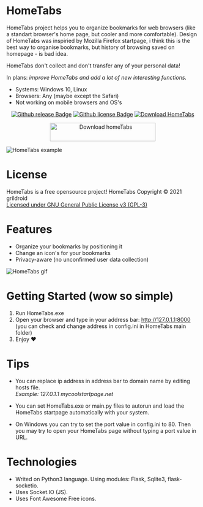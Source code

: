 # HomeTabs
  HomeTabs project helps you to organize bookmarks for web browsers (like a standart browser's home page, but cooler and more comfortable). Design of HomeTabs was inspiried by Mozilla Firefox startpage, i think this is the best way to organise bookmarks, but history of browsing saved on homepage - is bad idea.  
  
  HomeTabs don't collect and don't transfer any of your personal data!  
  
  In plans: *improve HomeTabs and add a lot of new interesting functions.*  
  
  * Systems: Windows 10, Linux
  * Browsers: Any (maybe except the Safari)
  * Not working on mobile browsers and OS's  
  
<p align="center">
<a href="https://github.com/grildroid/HomeTabs/releases"><img src="https://img.shields.io/github/v/release/grildroid/HomeTabs?style=flat-square" alt="Github release Badge"/></a>
<a href="/LICENSE"><img src="https://img.shields.io/github/license/grildroid/HomeTabs?style=flat-square" alt="Github license Badge"/></a>
<a href="https://sourceforge.net/projects/hometabs/files/latest/download"><img alt="Download HomeTabs" src="https://img.shields.io/sourceforge/dt/hometabs.svg" ></a>
</p>

<p align="center">
  <a href="https://sourceforge.net/projects/hometabs/files/latest/download"><img alt="Download homeTabs" src="https://a.fsdn.com/con/app/sf-download-button" width=276 height=48 srcset="https://a.fsdn.com/con/app/sf-download-button?button_size=2x 2x"></a>
</p>
  
  ![HomeTabs example](https://user-images.githubusercontent.com/55492813/118639548-b1e40480-b7e0-11eb-8815-7f474b26a52d.png)
  
<!--
<p align="center">
❤️ <b>Come visit the Discord channel with news about gToWbot updates, some blog stuff and other grildroid's projects!</b> ❤️
</p>

<p align="center">
  <a href="https://discord.gg/6ZGDgFjDVm" title="Join grildroid's Discord!">
    <img src="https://img.shields.io/badge/Discord-7289DA?style=for-the-badge&logo=discord&logoColor=white"/>
    <img src="https://img.shields.io/discord/832287844084350979?color=red&label=Discord&style=for-the-badge"/>
  </a>
  <a href="https://t.me/grildroidcave" title="Join grildroid's Telegram!"><img src="https://img.shields.io/badge/-Telegram%20channel-blue?style=for-the-badge&logo=Telegram" alt="Telegram Badge"/></a>
</p>
-->

# License
  HomeTabs is a free opensource project!
  HomeTabs Copyright © 2021 grildroid  
  [Licensed under GNU General Public License v3 (GPL-3)](/LICENSE)  
  
# Features
* Organize your bookmarks by positioning it
* Change an icon's for your bookmarks
* Privacy-aware (no unconfirmed user data collection)

![HomeTabs gif](https://user-images.githubusercontent.com/55492813/118640835-19e71a80-b7e2-11eb-9f4b-730701a526fe.gif)

# Getting Started (wow so simple)
1. Run HomeTabs.exe
2. Open your browser and type in your address bar: http://127.0.1.1:8000 (you can check and change address in config.ini in HomeTabs main folder)
3. Enjoy ❤️

# Tips
* You can replace ip address in address bar to domain name by editing hosts file.  
  *Example: 127.0.1.1  mycoolstartpage.net*  
  
* You can set HomeTabs.exe or main.py files to autorun and load the HomeTabs startpage automatically with your system.
  
* On Windows you can try to set the port value in config.ini to 80. Then you may try to open your HomeTabs page without typing a port value in URL.  
  
# Technologies
* Writed on Python3 language. Using modules: Flask, Sqlite3, flask-socketio.
* Uses Socket.IO (JS).
* Uses Font Awesome Free icons.

